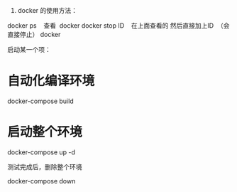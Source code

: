 1. docker 的使用方法：

docker ps    查看  docker 
docker stop  ID    在上面查看的 然后直接加上ID  （会直接停止）
docker 

 启动某一个项：
# 自动化编译环境
docker-compose build

# 启动整个环境
docker-compose up -d

测试完成后，删除整个环境

docker-compose down
